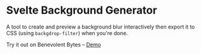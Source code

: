 # Svelte Background Generator

A tool to create and preview a background blur interactively then export it to CSS (using `backgdrop-filter`) when you're done.

Try it out on Benevolent Bytes – [Demo](https://blog.sethcorker.com/experiments/blur-generator)

